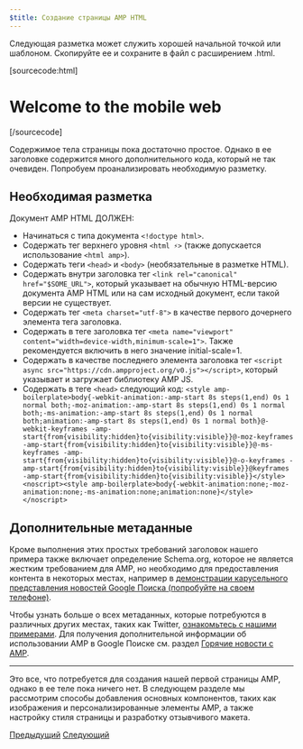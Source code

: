 ```yaml
---
$title: Создание страницы AMP HTML
---
```


Следующая разметка может служить хорошей начальной точкой или шаблоном.
Скопируйте ее и сохраните в файл с расширением .html.

[sourcecode:html]
<!doctype html>
<html amp lang="en">
  <head>
    <meta charset="utf-8">
    <title>Hello, AMPs</title>
    <link rel="canonical" href="http://example.ampproject.org/article-metadata.html">
    <meta name="viewport" content="width=device-width,minimum-scale=1,initial-scale=1">
    <script type="application/ld+json">
      {
        "@context": "http://schema.org",
        "@type": "NewsArticle",
        "headline": "Open-source framework for publishing content",
        "datePublished": "2015-10-07T12:02:41Z",
        "image": [
          "logo.jpg"
        ]
      }
    </script>
    <style amp-boilerplate>body{-webkit-animation:-amp-start 8s steps(1,end) 0s 1 normal both;-moz-animation:-amp-start 8s steps(1,end) 0s 1 normal both;-ms-animation:-amp-start 8s steps(1,end) 0s 1 normal both;animation:-amp-start 8s steps(1,end) 0s 1 normal both}@-webkit-keyframes -amp-start{from{visibility:hidden}to{visibility:visible}}@-moz-keyframes -amp-start{from{visibility:hidden}to{visibility:visible}}@-ms-keyframes -amp-start{from{visibility:hidden}to{visibility:visible}}@-o-keyframes -amp-start{from{visibility:hidden}to{visibility:visible}}@keyframes -amp-start{from{visibility:hidden}to{visibility:visible}}</style><noscript><style amp-boilerplate>body{-webkit-animation:none;-moz-animation:none;-ms-animation:none;animation:none}</style></noscript>
    <script async src="https://cdn.ampproject.org/v0.js"></script>
  </head>
  <body>
    <h1>Welcome to the mobile web</h1>
  </body>
</html>
[/sourcecode]

Содержимое тела страницы пока достаточно простое. Однако в ее заголовке содержится много дополнительного кода, который не так очевиден. Попробуем проанализировать необходимую разметку.

## Необходимая разметка

Документ AMP HTML ДОЛЖЕН:

  - Начинаться с типа документа `<!doctype html>`.
  - Содержать тег верхнего уровня `<html ⚡>` (также допускается использование `<html amp>`).
  - Содержать теги `<head>` и `<body>` (необязательные в разметке HTML).
  - Содержать внутри заголовка тег `<link rel="canonical" href="$SOME_URL">`, который указывает на обычную HTML-версию документа AMP HTML или на сам исходный документ, если такой версии не существует.
  - Содержать тег `<meta charset="utf-8">` в качестве первого дочернего элемента тега заголовка.
  - Содержать в теге заголовка тег `<meta name="viewport" content="width=device-width,minimum-scale=1">`. Также рекомендуется включить в него значение initial-scale=1.
  - Содержать в качестве последнего элемента заголовка тег `<script async src="https://cdn.ampproject.org/v0.js"></script>`, который указывает и загружает библиотеку AMP JS.
  - Содержать в теге `<head>` следующий код:
    `<style amp-boilerplate>body{-webkit-animation:-amp-start 8s steps(1,end) 0s 1 normal both;-moz-animation:-amp-start 8s steps(1,end) 0s 1 normal both;-ms-animation:-amp-start 8s steps(1,end) 0s 1 normal both;animation:-amp-start 8s steps(1,end) 0s 1 normal both}@-webkit-keyframes -amp-start{from{visibility:hidden}to{visibility:visible}}@-moz-keyframes -amp-start{from{visibility:hidden}to{visibility:visible}}@-ms-keyframes -amp-start{from{visibility:hidden}to{visibility:visible}}@-o-keyframes -amp-start{from{visibility:hidden}to{visibility:visible}}@keyframes -amp-start{from{visibility:hidden}to{visibility:visible}}</style><noscript><style amp-boilerplate>body{-webkit-animation:none;-moz-animation:none;-ms-animation:none;animation:none}</style></noscript>`

## Дополнительные метаданные

Кроме выполнения этих простых требований заголовок нашего примера также включает определение Schema.org, которое не является жестким требованием для AMP, но необходимо для предоставления контента в некоторых местах, например в [демонстрации карусельного представления новостей Google Поиска (попробуйте на своем телефоне)](https://g.co/ampdemo).

Чтобы узнать больше о всех метаданных, которые потребуются в различных других местах, таких как Twitter, [ознакомьтесь с нашими примерами](https://github.com/ampproject/amphtml/tree/master/examples/metadata-examples). Для получения дополнительной информации об использовании AMP в Google Поиске см. раздел [Горячие новости с AMP](https://developers.google.com/structured-data/carousels/top-stories).

<hr>

Это все, что потребуется для создания нашей первой страницы AMP, однако в ее теле пока ничего нет. В следующем разделе мы рассмотрим способы добавления основных компонентов, таких как изображения и персонализированные элементы AMP, а также настройку стиля страницы и разработку отзывчивого макета.

<div class="prev-next-buttons">
  <a class="button prev-button" href="{{g.doc('/content/docs/start/create.md', locale=doc.locale).url.path}}"><span class="arrow-prev">Предыдущий</span></a>
  <a class="button next-button" href="{{g.doc('/content/docs/start/create/include_image.md', locale=doc.locale).url.path}}"><span class="arrow-next">Следующий</span></a>
</div>

